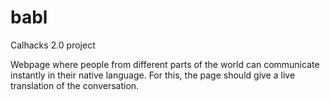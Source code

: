 # babl
Calhacks 2.0 project

Webpage where people from different parts of the world can communicate instantly in their native language. For this, the page should give a live translation of the conversation.
